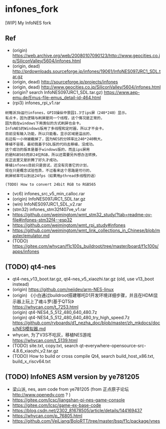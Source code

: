 # infones_fork
[WIP] My InfoNES fork

## Ref
* (origin) https://web.archive.org/web/20080107090123/http://www.geocities.co.jp/SiliconValley/5604/infones.html
* (origin, dead) http://prdownloads.sourceforge.jp/infones/19061/InfoNES097JRC1_SDL.tar.gz
* (origin, dead) http://sourceforge.jp/projects/infones
* (origin, dead) http://www.geocities.co.jp/SiliconValley/5604/infones.html
* (origin? search InfoNES097JRC1_SDL.tar.gz) https://www.aep-emu.de/Emus-file-emus_detail-id-464.html
* (rpi3) infones_rpi_v1.rar
```
树莓派3b运行infones，GPIO操纵中景园1.3寸ips屏（240*240）显示。
有点卡，因为逻辑与刷屏是同一个线程，这个情况是正常的，
因为我在windows下用类似的方式刷屏也会卡。
InfoNES的Windows版用了多线程和定时器，所以才不会卡。
目前没有输入功能，所以只能看。显示区域是溢出的，
右边有一小块被截掉了，因为NES的分辨率比240*240稍大。
移植不容易，最初我基于SDL版的代码去移植，没成功。
这个成功的版本是基于windows版的，而且ips屏用
的是RGB565而非24位RGB，所以还需要另外想办法转换，
反正这里又是折腾了好久才成功。
移植infones目前只是尝试，还没有完善它的计划，
现在只是概念试验性质，不过看来这个思路是可行的，
刷屏帧率可以到达24fps（如果用pthread多线程的话）

(TODO) How to convert 24bit RGB to RGB565
```
* (vc6) infones_src_v5_min_calloc.rar
* (origin) InfoNES097JRC1_SDL.tar.gz
* (win) InfoNES097JRC1_SDL_v2.rar
* (stm32) infones_stm32f407ve_v1.rar
* https://github.com/weimingtom/wmt_stm32_study/?tab=readme-ov-file#infones-stm32f4--esp32
* https://github.com/weimingtom/wmt_rpi_study#infones
* https://github.com/weimingtom/wmt_link_collections_in_Chinese/blob/master/emulator.md
* (TODO) https://gitee.com/whycan/f1c100s_buildroot/tree/master/board/f1c100s/apps/infones

## (TODO) qt4-nes
* qt4-nes_v13_boot.tar.gz, qt4-nes_v5_xiaozhi.tar.gz (old, use v13_boot instead)       
* (origin) https://github.com/nejidev/arm-NES-linux  
* (origin) 《小白通过buildroot搭建哪吒D1开发环境详细步骤，并且在HDMI显示器上玩上了魂斗罗(基于QT5)》  
https://whycan.com/t_7253.html  
(origin) qt4-NES4_5_512_480_640_480.7z  
(origin) qt4-NES4_5_512_480_640_480_try_high_speed.7z  
https://github.com/rvboards/d1_nezha_doc/blob/master/zh_mkdocs/docs/NES模拟器.md  
* whycan, 为了V3S不吃灰，移植NES游戏  
https://whycan.com/t_5139.html  
* (TODO) site.txt, copy.txt, search qt-everywhere-opensource-src-4.8.6_xiaozhi_v2.tar.gz
* (TODO) How to build or cross compile Qt4, search build_host_x86.txt, build_x_riscv64.txt

## (TODO) InfoNES ASM version by ye781205
* 梁山派, nes, asm code from ye781205 (from 正点原子论坛 http://www.openedv.com ? )
* https://gitee.com/lcsc/liangshan-pi-nes-game-console
* https://gitee.com/lcsc/game-ex-base-code
* https://blog.csdn.net/2302_81678505/article/details/144169437
* https://whycan.com/p_76805.html
* https://github.com/VeiLiang/BoloRTT/tree/master/bsp/f1c/package/vnes
